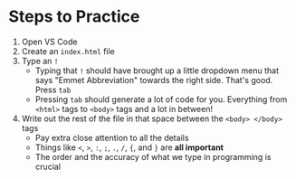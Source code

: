 # Steps to Practice

1. Open VS Code
1. Create an `index.html` file
1. Type an `!`
    - Typing that `!` should have brought up a little dropdown menu that says "Emmet Abbreviation" towards the right side. That's good. Press `tab`
    - Pressing `tab` should generate a lot of code for you. Everything from `<html>` tags to `<body>` tags and a lot in between!
1. Write out the rest of the file in that space between the `<body> </body>` tags
    - Pay extra close attention to all the details
    - Things like `<`, `>`, `:`, `;`, `.`, `/`, `{`, and `}` are <strong>all important</strong>
    - The order and the accuracy of what we type in programming is crucial